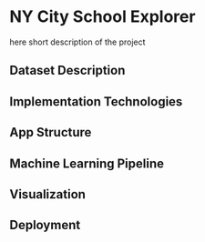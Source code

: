 # NY City School Explorer
here short description of the project

## Dataset Description
## Implementation Technologies
## App Structure
## Machine Learning Pipeline
## Visualization
## Deployment
